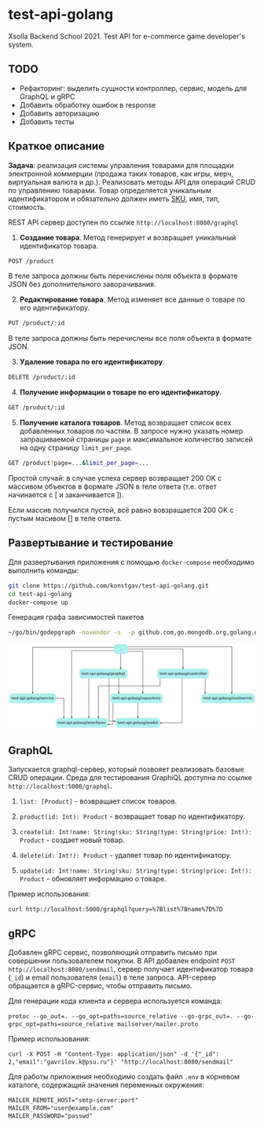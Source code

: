 # test-api-golang

Xsolla Backend School 2021. Test API for e-commerce game developer's system.

## TODO

- Рефакторинг: выделить сущности контроллер, сервис, модель для GraphQL и gRPC
- Добавить обработку ошибок в response
- Добавить авторизацию
- Добавить тесты

## Краткое описание

**Задача**: реализация системы управления товарами для площадки электронной коммерции (продажа таких товаров, как игры, мерч, виртуальная валюта и др.). Реализовать методы API для операций CRUD по управлению товарами. Товар определяется уникальным идентификатором и обязательно должен иметь [SKU](https://ru.wikipedia.org/wiki/SKU), имя, тип, стоимость.

REST API сервер доступен по ссылке `http://localhost:8080/graphql`

1. **Создание товара**. Метод генерирует и возвращает уникальный идентификатор товара.

```bash
POST /product
```

В теле запроса должны быть перечислены поля объекта в формате JSON без дополнительного заворачивания.

2. **Редактирование товара**. Метод изменяет все данные о товаре по его идентификатору.

```bash
PUT /product/:id
```

В теле запроса должны быть перечислены все поля объекта в формате JSON.

3. **Удаление товара по его идентификатору**.

```bash
DELETE /product/:id
```

4. **Получение информации о товаре по его идентификатору**.

```bash
GET /product/:id
```

5. **Получение каталога товаров**. Метод возвращает список всех добавленных товаров по частям. В запросе нужно указать номер запрашиваемой страницы `page` и максимальное количество записей на одну страницу `limit_per_page`.

```bash
GET /product?page=...&limit_per_page=...
```

Простой случай: в случае успеха сервер возвращает 200 OK с массивом объектов в формате JSON в теле ответа (т.е. ответ начинается с [ и заканчивается ]).

Если массив получился пустой, всё равно вовзращается 200 OK с пустым масивом [] в теле ответа.

## Развертывание и тестирование

Для развертывания приложения с помощью `docker-compose` необходимо выполнить команды:  

```bash
git clone https://github.com/konstgav/test-api-golang.git
cd test-api-golang
docker-compose up 
```

Генерация графа зависимостей пакетов

```bash
~/go/bin/godepgraph -novendor -s  -p github.com,go.mongodb.org,golang.org,google.golang.org . | dot -Tpng -o godepgraph.png
```

![Зависимость пакетов приложения](godepgraph.png?raw=true "Dependencies graph")

## GraphQL

Запускается graphql-сервер, который позвояет реализовать базовые CRUD операции. Среда для тестирования GraphiQL доступна по ссылке `http://localhost:5000/graphql`.

1. `list: [Product]` - возвращает список товаров.

2. `product(id: Int): Product` - возвращает товар по идентификатору.

3. `create(id: Int!name: String!sku: String!type: String!price: Int!): Product` - создает новый товар.

4. `delete(id: Int!): Product` - удаляет товар по идентификатору.

5. `update(id: Int!name: String!sku: String!type: String!price: Int!): Product` - обновляет информацию о товаре.

Пример использования:

```(bash)
curl http://localhost:5000/graphql?query=%7Blist%7Bname%7D%7D
```

## gRPC

Добавлен gRPC сервис, позволяющий отправить письмо при совершении пользователем покупки. В API добавлен endpoint `POST http://localhost:8080/sendmail`, сервер получает идентификатор товара (`_id`) и email пользователя (`email`) в теле запроса. API-сервер обращается в gRPC-сервис, чтобы отправить письмо.

Для генерации кода клиента и сервера используется команда:

```(bash)
protoc --go_out=. --go_opt=paths=source_relative --go-grpc_out=. --go-grpc_opt=paths=source_relative mailserver/mailer.proto
```

Пример использования:

```(bash)
curl -X POST -H "Content-Type: application/json" -d '{"_id": 2,"email":"gavrilov.k@psu.ru"}' "http://localhost:8080/sendmail" 
```

Для работы приложения необходимо создать файл `.env` в корневом каталоге, содержащий значения переменных окружения:

```
MAILER_REMOTE_HOST="smtp-server:port"
MAILER_FROM="user@example.com"
MAILER_PASSWORD="passwd"
```